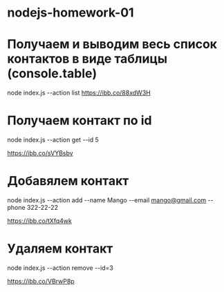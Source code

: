 # nodejs-homework-01

# Получаем и выводим весь список контактов в виде таблицы (console.table)

node index.js --action list
https://ibb.co/88xdW3H

# Получаем контакт по id

node index.js --action get --id 5

https://ibb.co/sVYBsbv

# Добавялем контакт

node index.js --action add --name Mango --email mango@gmail.com --phone 322-22-22

https://ibb.co/tXfq4wk

# Удаляем контакт

node index.js --action remove --id=3

https://ibb.co/VBrwP8p
